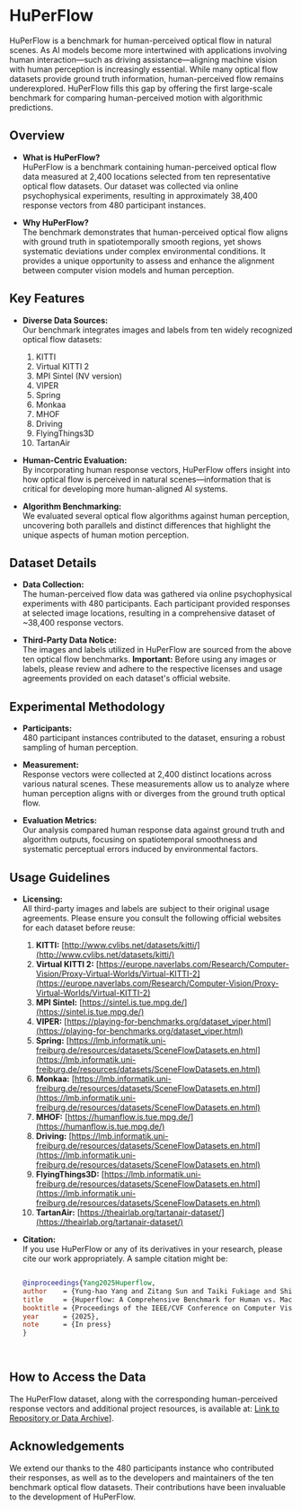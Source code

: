 

# HuPerFlow

HuPerFlow is a benchmark for human-perceived optical flow in natural scenes. As AI models become more intertwined with applications involving human interaction—such as driving assistance—aligning machine vision with human perception is increasingly essential. While many optical flow datasets provide ground truth information, human-perceived flow remains underexplored. HuPerFlow fills this gap by offering the first large-scale benchmark for comparing human-perceived motion with algorithmic predictions.

## Overview

- **What is HuPerFlow?**  
  HuPerFlow is a benchmark containing human-perceived optical flow data measured at 2,400 locations selected from ten representative optical flow datasets. Our dataset was collected via online psychophysical experiments, resulting in approximately 38,400 response vectors from 480 participant instances.

- **Why HuPerFlow?**  
  The benchmark demonstrates that human-perceived optical flow aligns with ground truth in spatiotemporally smooth regions, yet shows systematic deviations under complex environmental conditions. It provides a unique opportunity to assess and enhance the alignment between computer vision models and human perception.

## Key Features

- **Diverse Data Sources:**  
  Our benchmark integrates images and labels from ten widely recognized optical flow datasets:
  1. KITTI  
  2. Virtual KITTI 2  
  3. MPI Sintel (NV version)  
  4. VIPER  
  5. Spring  
  6. Monkaa  
  7. MHOF  
  8. Driving  
  9. FlyingThings3D  
  10. TartanAir

- **Human-Centric Evaluation:**  
  By incorporating human response vectors, HuPerFlow offers insight into how optical flow is perceived in natural scenes—information that is critical for developing more human-aligned AI systems.

- **Algorithm Benchmarking:**  
  We evaluated several optical flow algorithms against human perception, uncovering both parallels and distinct differences that highlight the unique aspects of human motion perception.

## Dataset Details

- **Data Collection:**  
  The human-perceived flow data was gathered via online psychophysical experiments with 480 participants. Each participant provided responses at selected image locations, resulting in a comprehensive dataset of ~38,400 response vectors.

- **Third-Party Data Notice:**  
  The images and labels utilized in HuPerFlow are sourced from the above ten optical flow benchmarks. **Important:** Before using any images or labels, please review and adhere to the respective licenses and usage agreements provided on each dataset's official website.

## Experimental Methodology

- **Participants:**  
  480 participant instances contributed to the dataset, ensuring a robust sampling of human perception.

- **Measurement:**  
  Response vectors were collected at 2,400 distinct locations across various natural scenes. These measurements allow us to analyze where human perception aligns with or diverges from the ground truth optical flow.

- **Evaluation Metrics:**  
  Our analysis compared human response data against ground truth and algorithm outputs, focusing on spatiotemporal smoothness and systematic perceptual errors induced by environmental factors.

## Usage Guidelines

- **Licensing:**  
  All third-party images and labels are subject to their original usage agreements. Please ensure you consult the following official websites for each dataset before reuse:
  1. **KITTI:** [http://www.cvlibs.net/datasets/kitti/](http://www.cvlibs.net/datasets/kitti/)  
  2. **Virtual KITTI 2:** [https://europe.naverlabs.com/Research/Computer-Vision/Proxy-Virtual-Worlds/Virtual-KITTI-2](https://europe.naverlabs.com/Research/Computer-Vision/Proxy-Virtual-Worlds/Virtual-KITTI-2)  
  3. **MPI Sintel:** [https://sintel.is.tue.mpg.de/](https://sintel.is.tue.mpg.de/)  
  4. **VIPER:** [https://playing-for-benchmarks.org/dataset_viper.html](https://playing-for-benchmarks.org/dataset_viper.html)  
  5. **Spring:** [https://lmb.informatik.uni-freiburg.de/resources/datasets/SceneFlowDatasets.en.html](https://lmb.informatik.uni-freiburg.de/resources/datasets/SceneFlowDatasets.en.html)  
  6. **Monkaa:** [https://lmb.informatik.uni-freiburg.de/resources/datasets/SceneFlowDatasets.en.html](https://lmb.informatik.uni-freiburg.de/resources/datasets/SceneFlowDatasets.en.html)  
  7. **MHOF:** [https://humanflow.is.tue.mpg.de/](https://humanflow.is.tue.mpg.de/) 
  8. **Driving:** [https://lmb.informatik.uni-freiburg.de/resources/datasets/SceneFlowDatasets.en.html](https://lmb.informatik.uni-freiburg.de/resources/datasets/SceneFlowDatasets.en.html)  
  9. **FlyingThings3D:** [https://lmb.informatik.uni-freiburg.de/resources/datasets/SceneFlowDatasets.en.html](https://lmb.informatik.uni-freiburg.de/resources/datasets/SceneFlowDatasets.en.html)  
  10. **TartanAir:** [https://theairlab.org/tartanair-dataset/](https://theairlab.org/tartanair-dataset/)

- **Citation:**  
  If you use HuPerFlow or any of its derivatives in your research, please cite our work appropriately. A sample citation might be:
  ```bibtex
  
  @inproceedings{Yang2025Huperflow,
  author    = {Yung-hao Yang and Zitang Sun and Taiki Fukiage and Shin’ya Nishida},
  title     = {Huperflow: A Comprehensive Benchmark for Human vs. Machine Motion Estimation Comparison},
  booktitle = {Proceedings of the IEEE/CVF Conference on Computer Vision and Pattern Recognition (CVPR)},
  year      = {2025},
  note      = {In press}
  }

    
  ```

## How to Access the Data

The HuPerFlow dataset, along with the corresponding human-perceived response vectors and additional project resources, is available at: [Link to Repository or Data Archive](https://huggingface.co/datasets/sunana/Huperflow)].


## Acknowledgements

We extend our thanks to the 480 participants instance who contributed their responses, as well as to the developers and maintainers of the ten benchmark optical flow datasets. Their contributions have been invaluable to the development of HuPerFlow.


